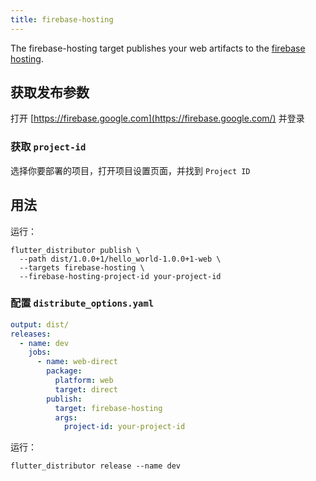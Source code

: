 ```yaml
---
title: firebase-hosting
---
```


The firebase-hosting target publishes your web artifacts to the [firebase hosting](https://firebase.google.com/docs/hosting).

## 获取发布参数

打开 [https://firebase.google.com](https://firebase.google.com/) 并登录

### 获取 `project-id`

选择你要部署的项目，打开项目设置页面，并找到 `Project ID`

## 用法

运行：

```
flutter_distributor publish \
  --path dist/1.0.0+1/hello_world-1.0.0+1-web \
  --targets firebase-hosting \
  --firebase-hosting-project-id your-project-id
```

### 配置 `distribute_options.yaml`

```yaml
output: dist/
releases:
  - name: dev
    jobs:
      - name: web-direct
        package:
          platform: web
          target: direct
        publish:
          target: firebase-hosting
          args:
            project-id: your-project-id
```

运行：

```
flutter_distributor release --name dev
```
